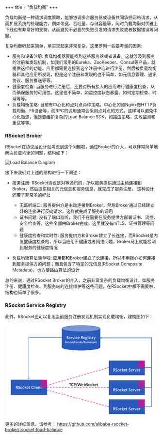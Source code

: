 +++
title = "负载均衡"
+++

负载均衡是一种请求调度策略，能够协调多台服务器或设备共同承担网络请求，从而扩展系统的处理能力，例如带宽、吞吐量、存储容量等，同时负载均衡对优雅上下线也有非常好的支持，从而避免不必要的失败引发的请求失败或者数据错误等问题。

复杂均衡听起来简单，单实现起来非常复杂，这里罗列一些要考量的因素:

* 服务和设备注册: 负载均衡器要能找到这些服务器或者设备，这就涉及到服务的注册和发现机制，如我们常用的Eureka、ZooKeeper、Consul等产品，就提供这样的功能。应用都需要连接到这个注册中心进行注册，然后被负载均衡器和其他应用所发现，但是这个注册和发现的也不简单，如元信息管理、通讯协议、服务推送等等。
* 健康度检查: 当服务进行注册后，还要对所有接入的应用进行健康度检查，从而确保服务的可用性。这里也不简单，如监控度状态暴露、如何定期检查、时延等等。
* 负载均衡策略: 目前有中心化和点对点两种策略。中心化的如Nginx做HTTP负载均衡、F5设备等，而RPC的调用通常会采用点对点的方式，这样可以避免中心化瓶颈，但是要维护复杂的Load Balance SDK，如路由策略、失败监测和重试等等。

### RSocket Broker
RSocket在协议层设计就考虑到这个问题啦，通过Broker的介入，可以非常简单地解决负载均衡的问题，结构如下：

![Load Balance Diagram](/images/traffic/load_balance.png)

接下来我们对上述的结构进行一下阐述：

* 服务注册: RSocket协议是对等通讯的，所以服务提供通过主动连接到Broker，然后提供相关的元信息和服务信息，就完成了服务注册。 这种设计还带了非常多的好处

   * 无监听端口: 服务提供方是主动连接到Broker，然后Broker通过已经建立好的连接进行反向请求，这样就完成了服务的调用
   * 证书问题: 没有了端口监听，我们不在需要在服务提供方部署证书、流控、安全检查等，这些全部由Broker完成。这里就没有mTLS、证书管理等问题
   * 健康度检查和实时性: 服务提供方和Broker建立了长连接，而RSocket是内置健康度检查的，所以当应用不健康或者网络问题，Broker马上就能检测到服务的健康度情况

* 负载均衡算法简单啦: 应用都和Broker建立了长连接，所以不用担心如何连接到服务提供方的问题；而且包含了特定的元信息(RSocket Composite Metadata)，也方便路由算法的设计

总的来说，通过RSocket Broker的介入，之前非常复杂的负载均衡设计，如服务注册、健康度检查、到服务端的连接维护等这些问题，在RSocket中都不需要啦，结构也简单了很多。

### RSocket Service Registry
此外，RSocket还可以复用当前服务注册发现机制实现负载均衡，建构图如下：

![rsocket-service-registry](../static/images/traffic/rsocket-service-registry.png)

更多的详细信息，请参考： https://github.com/alibaba-rsocket-broker/rsocket-load-balance
